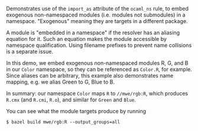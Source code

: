 Demonstrates use of the `import_as` attribute of the `ocaml_ns`
rule, to embed exogenous non-namespaced modules (i.e. modules not
submodules) in a namespace. "Exogenous" meaning they are targets in a
different package.

A module is "embedded in a namespace" if the resolver has an aliasing
equation for it. Such an equation makes the module accessible by
namespace qualification. Using filename prefixes to prevent name
collisions is a separate issue.

In this demo, we embed exogenous non-namespaced modules R, G, and B in
our `Color` namespace, so they can be referenced as `Color.R`, for
example. Since aliases can be arbitrary, this example also
demonstrates name mapping, e.g. we alias Green to G, Blue to B.

In summary: our namespace `Color` maps `R` to `//mwe/rgb:R`, which
produces `R.cmx` (and `R.cmi`, `R.o`), and similar for `Green` and
`Blue`.

You can see what the module targets produce by running

`$ bazel build mwe/rgb:R --output_groups=all`

